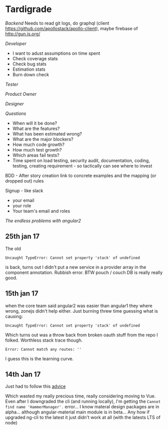 Tardigrade
==========

*Backend*
Needs to read git logs, do graphql (client https://github.com/apollostack/apollo-client), maybe firebase of http://gun.js.org/ 

*Developer*
- I want to adust assumptions on time spent
- Check coverage stats
- Check bug stats
- Estimation stats
- Burn down check

*Tester*

*Product Owner*

*Designer*

*Questions*

- When will it be done?
- What are the features?
- What has been estimated wrong?
- What are the major blockers?
- How much code growth?
- How much test growth?
- Which areas fail tests?
- Time spent on load testing, security audit, documentation, coding, testing, creating requirement - so tactically can see where to invest

BDD -
After story creation link to concrete examples and the mapping (or dropped out) rules

Signup - like slack

* your email
* your role
* Your team's email and roles

*The endless problems with angular2*

25th jan 17
-----------
The old 

```Uncaught TypeError: Cannot set property 'stack' of undefined```

is back, turns out I didn't put a new service in a provider array in the component annotation. Rubbish error. BTW pouch / couch DB is really really good.

15th jan 17
-----------
when the core team said angular2 was easier than angular1 they where wrong, zonejs didn't help either. Just burning threw time guessing what is causing:

```Uncaught TypeError: Cannot set property 'stack' of undefined```

Which turns out was a throw back from broken oauth stuff from the repo I folked. Worthless stack trace though. 

```Error: Cannot match any routes: ''```

I guess this is the learning curve.

14th Jan 17
-----------
Just had to follow this [advice](http://stackoverflow.com/questions/41065026/angular-core-version-is-not-a-constructor-after-updating-angular-2)

Which wasted my really precious time, really considering moving to Vue. Even after I downgraded the cli (and running locally), I'm getting the ```Cannot find name 'HammerManager'.``` error... I know materal design packages are in alpha... although angular-material main module is in beta... Any how if upgraded ng-cli to the latest it just didn't work at all (with the latests LTS of node)



